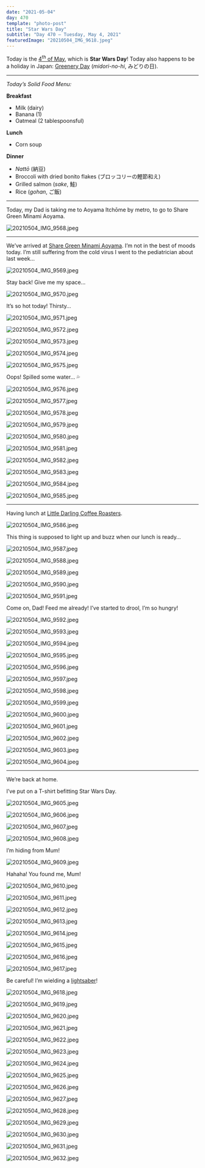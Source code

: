 ```yaml
---
date: "2021-05-04"
day: 470
template: "photo-post"
title: "Star Wars Day"
subtitle: "Day 470 – Tuesday, May 4, 2021"
featuredImage: "20210504_IMG_9618.jpeg"
---
```


Today is the <a href="https://en.wikipedia.org/wiki/Star_Wars_Day">4<sup>th</sup> of May</a>, which is <b>Star Wars Day</b>! Today also happens to be a holiday in Japan: <a href="https://en.wikipedia.org/wiki/Greenery_Day">Greenery Day</a> (_midori-no-hi_, みどりの日).

<hr />

_Today’s Solid Food Menu:_

**Breakfast**

- Milk (dairy)
- Banana (1)
- Oatmeal (2 tablespoonsful)

**Lunch**

- Corn soup

**Dinner**

- _Nattō_ (納豆)
- Broccoli with dried bonito flakes (ブロッコリーの鰹節和え)
- Grilled salmon (_sake_, 鮭)
- Rice (_gohan_, ご飯)

<hr />

Today, my Dad is taking me to Aoyama Itchōme by metro, to go to Share Green Minami Aoyama.

![20210504_IMG_9568.jpeg](20210504_IMG_9568.jpeg)

<hr />

We’ve arrived at <a href="https://goo.gl/maps/DkhvcnVuQdJ4xkqG8">Share Green Minami Aoyama</a>. I’m not in the best of moods today. I’m still suffering from the cold virus I went to the pediatrician about last week…

![20210504_IMG_9569.jpeg](20210504_IMG_9569.jpeg)

Stay back! Give me my space…

![20210504_IMG_9570.jpeg](20210504_IMG_9570.jpeg)

It’s so hot today! Thirsty…

![20210504_IMG_9571.jpeg](20210504_IMG_9571.jpeg)

![20210504_IMG_9572.jpeg](20210504_IMG_9572.jpeg)

![20210504_IMG_9573.jpeg](20210504_IMG_9573.jpeg)

![20210504_IMG_9574.jpeg](20210504_IMG_9574.jpeg)

![20210504_IMG_9575.jpeg](20210504_IMG_9575.jpeg)

Oops! Spilled some water… 💦

![20210504_IMG_9576.jpeg](20210504_IMG_9576.jpeg)

![20210504_IMG_9577.jpeg](20210504_IMG_9577.jpeg)

![20210504_IMG_9578.jpeg](20210504_IMG_9578.jpeg)

![20210504_IMG_9579.jpeg](20210504_IMG_9579.jpeg)

![20210504_IMG_9580.jpeg](20210504_IMG_9580.jpeg)

![20210504_IMG_9581.jpeg](20210504_IMG_9581.jpeg)

![20210504_IMG_9582.jpeg](20210504_IMG_9582.jpeg)

![20210504_IMG_9583.jpeg](20210504_IMG_9583.jpeg)

![20210504_IMG_9584.jpeg](20210504_IMG_9584.jpeg)

![20210504_IMG_9585.jpeg](20210504_IMG_9585.jpeg)

<hr />

Having lunch at <a href="https://goo.gl/maps/MTcVSe27HdmdW6aH7">Little Darling Coffee Roasters</a>.

![20210504_IMG_9586.jpeg](20210504_IMG_9586.jpeg)

This thing is supposed to light up and buzz when our lunch is ready…

![20210504_IMG_9587.jpeg](20210504_IMG_9587.jpeg)

![20210504_IMG_9588.jpeg](20210504_IMG_9588.jpeg)

![20210504_IMG_9589.jpeg](20210504_IMG_9589.jpeg)

![20210504_IMG_9590.jpeg](20210504_IMG_9590.jpeg)

![20210504_IMG_9591.jpeg](20210504_IMG_9591.jpeg)

Come on, Dad! Feed me already! I’ve started to drool, I’m so hungry!

![20210504_IMG_9592.jpeg](20210504_IMG_9592.jpeg)

![20210504_IMG_9593.jpeg](20210504_IMG_9593.jpeg)

![20210504_IMG_9594.jpeg](20210504_IMG_9594.jpeg)

![20210504_IMG_9595.jpeg](20210504_IMG_9595.jpeg)

![20210504_IMG_9596.jpeg](20210504_IMG_9596.jpeg)

![20210504_IMG_9597.jpeg](20210504_IMG_9597.jpeg)

![20210504_IMG_9598.jpeg](20210504_IMG_9598.jpeg)

![20210504_IMG_9599.jpeg](20210504_IMG_9599.jpeg)

![20210504_IMG_9600.jpeg](20210504_IMG_9600.jpeg)

![20210504_IMG_9601.jpeg](20210504_IMG_9601.jpeg)

![20210504_IMG_9602.jpeg](20210504_IMG_9602.jpeg)

![20210504_IMG_9603.jpeg](20210504_IMG_9603.jpeg)

![20210504_IMG_9604.jpeg](20210504_IMG_9604.jpeg)

<hr />

We’re back at home.

I’ve put on a T-shirt befitting Star Wars Day.

![20210504_IMG_9605.jpeg](20210504_IMG_9605.jpeg)

![20210504_IMG_9606.jpeg](20210504_IMG_9606.jpeg)

![20210504_IMG_9607.jpeg](20210504_IMG_9607.jpeg)

![20210504_IMG_9608.jpeg](20210504_IMG_9608.jpeg)

I’m hiding from Mum!

![20210504_IMG_9609.jpeg](20210504_IMG_9609.jpeg)

Hahaha! You found me, Mum!

![20210504_IMG_9610.jpeg](20210504_IMG_9610.jpeg)

![20210504_IMG_9611.jpeg](20210504_IMG_9611.jpeg)

![20210504_IMG_9612.jpeg](20210504_IMG_9612.jpeg)

![20210504_IMG_9613.jpeg](20210504_IMG_9613.jpeg)

![20210504_IMG_9614.jpeg](20210504_IMG_9614.jpeg)

![20210504_IMG_9615.jpeg](20210504_IMG_9615.jpeg)

![20210504_IMG_9616.jpeg](20210504_IMG_9616.jpeg)

![20210504_IMG_9617.jpeg](20210504_IMG_9617.jpeg)

Be careful! I’m wielding a <a href="https://en.wikipedia.org/wiki/Lightsaber">lightsaber</a>!

![20210504_IMG_9618.jpeg](20210504_IMG_9618.jpeg)

![20210504_IMG_9619.jpeg](20210504_IMG_9619.jpeg)

![20210504_IMG_9620.jpeg](20210504_IMG_9620.jpeg)

![20210504_IMG_9621.jpeg](20210504_IMG_9621.jpeg)

![20210504_IMG_9622.jpeg](20210504_IMG_9622.jpeg)

![20210504_IMG_9623.jpeg](20210504_IMG_9623.jpeg)

![20210504_IMG_9624.jpeg](20210504_IMG_9624.jpeg)

![20210504_IMG_9625.jpeg](20210504_IMG_9625.jpeg)

![20210504_IMG_9626.jpeg](20210504_IMG_9626.jpeg)

![20210504_IMG_9627.jpeg](20210504_IMG_9627.jpeg)

![20210504_IMG_9628.jpeg](20210504_IMG_9628.jpeg)

![20210504_IMG_9629.jpeg](20210504_IMG_9629.jpeg)

![20210504_IMG_9630.jpeg](20210504_IMG_9630.jpeg)

![20210504_IMG_9631.jpeg](20210504_IMG_9631.jpeg)

![20210504_IMG_9632.jpeg](20210504_IMG_9632.jpeg)
